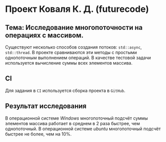 # Проект Коваля К. Д. (futurecode)

## Тема: Исследование многопоточности на операциях с массивом.

Существуют несколько способов создания потоков: `std::async`, `std::thread`.
В проекте сравниваются эти методы с простыми однопоточным выполнением операций.
В качестве тестовой задачи используется вычисление суммы всех элементов массива.

## CI

Для задания в `CI` используется сборка проекта в `GitHub`.

## Результат исследования

В операционной системе _Windows_ многопоточный подсчёт суммы элементов массива работает в среднем в 2 раза быстрее, чем однопоточный.
В операционной системе _ubuntu_ многопоточный подсчёт быстрее не более, чем на 10%.